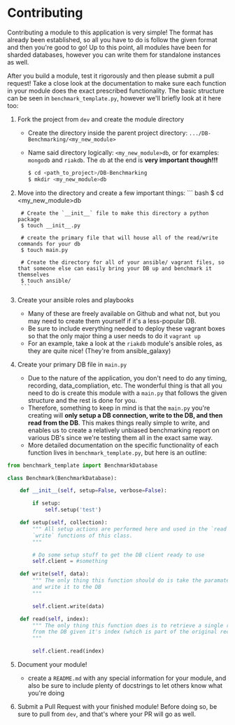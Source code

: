 # ContributingContributing a module to this application is very simple!  The format has already been established, so all you have to do is follow the given format and then you're good to go!  Up to this point, all modules have been for sharded databases, however you can write them for standalone instances as well.After you build a module, test it rigorously and then please submit a pull request!  Take a close look at the documentation to make sure each function in your module does the exact prescribed functionality.  The basic structure can be seen in `benchmark_template.py`, however we'll briefly look at it here too:1. Fork the project from `dev` and create the module directory    * Create the directory inside the parent project directory: `.../DB-Benchmarking/<my_new_module>`    * Name said directory logically: `<my_new_module>db`, or for examples: `mongodb` and `riakdb`.  The `db` at the end is **very important though!!!**        ``` bash        $ cd <path_to_project>/DB-Benchmarking        $ mkdir <my_new_module>db        ```2. Move into the directory and create a few important things:        ``` bash        $ cd <my_new_module>db        # Create the `__init__` file to make this directory a python package        $ touch __init__.py        # create the primary file that will house all of the read/write commands for your db        $ touch main.py        # Create the directory for all of your ansible/ vagrant files, so that someone else can easily bring your DB up and benchmark it themselves        $ touch ansible/        ```3. Create your ansible roles and playbooks    * Many of these are freely available on Github and what not, but you may need to create them yourself if it's a less-popular DB.    * Be sure to include everything needed to deploy these vagrant boxes so that the only major thing a user needs to do it `vagrant up`    * For an example, take a look at the `riakdb` module's ansible roles, as they are quite nice!  (They're from ansible_galaxy)4. Create your primary DB file in `main.py`    * Due to the nature of the application, you don't need to do any timing, recording, data_compliation, etc.  The wonderful thing is that all you need to do is create this module with a `main.py` that follows the given structure and the rest is done for you.      * Therefore, something to keep in mind is that the `main.py` you're creating will **only setup a DB connection, write to the DB, and then read from the DB**.  This makes things really simple to write, and enables us to create a relatively unbiased benchmarking report on various DB's since we're testing them all in the exact same way.    * More detailed documentation on the specific functionality of each function lives in `benchmark_template.py`, but here is an outline:```pythonfrom benchmark_template import BenchmarkDatabaseclass Benchmark(BenchmarkDatabase):    def __init__(self, setup=False, verbose=False):        if setup:            self.setup('test')    def setup(self, collection):        """ All setup actions are performed here and used in the `read` and         `write` functions of this class.        """        # Do some setup stuff to get the DB client ready to use        self.client = #something    def write(self, data):        """ The only thing this function should do is take the paramater `data`        and write it to the DB        """        self.client.write(data)    def read(self, index):        """ The only thing this function does is to retrieve a single record         from the DB given it's index (which is part of the original record).        """        self.client.read(index)```5. Document your module!    * create a `README.md` with any special information for your module, and also be sure to include plenty of docstrings to let others know what you're doing6. Submit a Pull Request with your finished module!  Before doing so, be sure to pull from `dev`, and that's where your PR will go as well.
